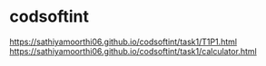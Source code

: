 # codsoftint
https://sathiyamoorthi06.github.io/codsoftint/task1/T1P1.html
https://sathiyamoorthi06.github.io/codsoftint/task1/calculator.html
